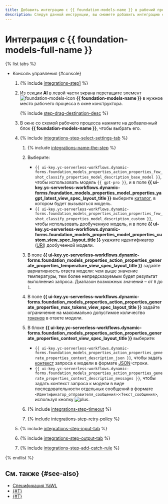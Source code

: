 ```yaml
---
title: Добавить интеграцию с {{ foundation-models-name }} в рабочий процесс {{ sw-name }}
description: Следуя данной инструкции, вы сможете добавить интеграцию с {{ foundation-models-full-name }} в рабочий процесс {{ sw-full-name }} с помощью конструктора шагов рабочего процесса.
---
```


# Интеграция с {{ foundation-models-full-name }}

{% list tabs %}

- Консоль управления {#console}

  1. {% include [integrations-step1](../../../../_includes/serverless-integrations/workflows-constructor/integrations-step1.md) %} 
  1. Из секции **AI** в левой части экрана перетащите элемент ![foundation-models-icon](../../../../_assets/foundation-models-icon.svg) **{{ foundation-models-name }}** в нужное место рабочего процесса в окне конструктора.

      {% include [step-drag-destination-desc](../../../../_includes/serverless-integrations/workflows-constructor/step-drag-destination-desc.md) %}
  1. В окне со схемой рабочего процесса нажмите на добавленный блок **{{ foundation-models-name }}**, чтобы выбрать его.
  1. {% include [integrations-step-select-settings-tab](../../../../_includes/serverless-integrations/workflows-constructor/integrations-step-select-settings-tab.md) %}

      1. {% include [integrations-name-the-step](../../../../_includes/serverless-integrations/workflows-constructor/integrations-name-the-step.md) %}
      1. Выберите:

          * `{{ ui-key.yc-serverless-workflows.dynamic-forms.foundation_models_properties_action_properties_few_shot_classify_properties_model_description_base_model }}`, чтобы использовать модель `{{ gpt-pro }}`, и в поле **{{ ui-key.yc-serverless-workflows.dynamic-forms.foundation_models_properties_model_properties_yagpt_latest_view_spec_layout_title }}** выберите [каталог](../../../../resource-manager/concepts/resources-hierarchy.md#folder), в котором будет вызываться модель.
          * `{{ ui-key.yc-serverless-workflows.dynamic-forms.foundation_models_properties_action_properties_few_shot_classify_properties_model_description_custom }}`, чтобы использовать дообученную модель, и в поле **{{ ui-key.yc-serverless-workflows.dynamic-forms.foundation_models_properties_model_properties_custom_view_spec_layout_title }}** укажите идентификатор ([URI](../../../../foundation-models/concepts/tuning/index.md#requests)) дообученной модели.

      1. В поле **{{ ui-key.yc-serverless-workflows.dynamic-forms.foundation_models_properties_action_properties_generate_properties_temperature_view_spec_layout_title }}** задайте вариативность ответа модели: чем выше значение температуры, тем более непредсказуемым будет результат выполнения запроса. Диапазон возможных значений – от `0` до `1`.
      1. В поле **{{ ui-key.yc-serverless-workflows.dynamic-forms.foundation_models_properties_action_properties_generate_properties_max_tokens_view_spec_layout_title }}** задайте ограничение на максимально допустимое количество [токенов](../../../../foundation-models/concepts/generation/tokens.md) в ответе модели.
      1. В блоке **{{ ui-key.yc-serverless-workflows.dynamic-forms.foundation_models_properties_action_properties_generate_properties_context_view_spec_layout_title }}** выберите:

          * `{{ ui-key.yc-serverless-workflows.dynamic-forms.foundation_models_properties_action_properties_generate_properties_context_description_json }}`, чтобы задать [контекст](../../../../foundation-models/concepts/index.md#prompt) запроса к модели в формате [JSON](https://ru.wikipedia.org/wiki/JSON)-строки.
          * `{{ ui-key.yc-serverless-workflows.dynamic-forms.foundation_models_properties_action_properties_generate_properties_context_description_messages }}`, чтобы задать контекст запроса к модели в виде последовательности отдельных сообщений в формате `<Идентификатор_отправителя_сообщения>`:`<Текст_сообщения>`, используя кнопку ![plus](../../../../_assets/console-icons/plus.svg).

      1. {% include [integrations-step-timeout](../../../../_includes/serverless-integrations/workflows-constructor/integrations-step-timeout.md) %}
      1. {% include [integrations-step-retry-policy](../../../../_includes/serverless-integrations/workflows-constructor/integrations-step-retry-policy.md) %}
  1. {% include [integrations-step-input-tab](../../../../_includes/serverless-integrations/workflows-constructor/integrations-step-input-tab.md) %}
  1. {% include [integrations-step-output-tab](../../../../_includes/serverless-integrations/workflows-constructor/integrations-step-output-tab.md) %}
  1. {% include [integrations-step-add-catch-rule](../../../../_includes/serverless-integrations/workflows-constructor/integrations-step-add-catch-rule.md) %}

{% endlist %}

## См. также {#see-also}

* [Спецификация YaWL](../../../concepts/workflows/yawl/integration/foundationmodelscall.md)
* [{#T}](../workflow/create-constructor.md)
* [{#T}](../workflow/update.md)
